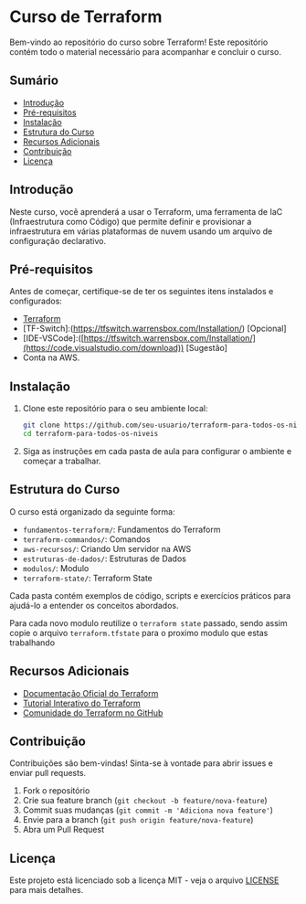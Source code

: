 # Curso de Terraform

Bem-vindo ao repositório do curso sobre Terraform! Este repositório contém todo o material necessário para acompanhar e concluir o curso.

## Sumário

- [Introdução](#introdução)
- [Pré-requisitos](#pré-requisitos)
- [Instalação](#instalação)
- [Estrutura do Curso](#estrutura-do-curso)
- [Recursos Adicionais](#recursos-adicionais)
- [Contribuição](#contribuição)
- [Licença](#licença)

## Introdução

Neste curso, você aprenderá a usar o Terraform, uma ferramenta de IaC (Infraestrutura como Código) que permite definir e provisionar a infraestrutura em várias plataformas de nuvem usando um arquivo de configuração declarativo.

## Pré-requisitos

Antes de começar, certifique-se de ter os seguintes itens instalados e configurados:

- [Terraform](https://www.terraform.io/downloads.html)
- [TF-Switch]:(https://tfswitch.warrensbox.com/Installation/) [Opcional]
- [IDE-VSCode]:([https://tfswitch.warrensbox.com/Installation/](https://code.visualstudio.com/download)) [Sugestão]
- Conta na AWS.

## Instalação

1. Clone este repositório para o seu ambiente local:
    ```sh
    git clone https://github.com/seu-usuario/terraform-para-todos-os-niveis.git
    cd terraform-para-todos-os-niveis
    ```

2. Siga as instruções em cada pasta de aula para configurar o ambiente e começar a trabalhar.

## Estrutura do Curso

O curso está organizado da seguinte forma:

- `fundamentos-terraform/`: Fundamentos do Terraform
- `terraform-commandos/`: Comandos
- `aws-recursos/`: Criando Um servidor na AWS
- `estruturas-de-dados/`: Estruturas de Dados
- `modulos/`: Modulo
- `terraform-state/`: Terraform State

Cada pasta contém exemplos de código, scripts e exercícios práticos para ajudá-lo a entender os conceitos abordados.

Para cada novo modulo reutilize o `terraform state` passado, sendo assim copie o arquivo `terraform.tfstate` para o proximo modulo que estas trabalhando

## Recursos Adicionais

- [Documentação Oficial do Terraform](https://www.terraform.io/docs)
- [Tutorial Interativo do Terraform](https://learn.hashicorp.com/terraform)
- [Comunidade do Terraform no GitHub](https://github.com/hashicorp/terraform)

## Contribuição

Contribuições são bem-vindas! Sinta-se à vontade para abrir issues e enviar pull requests.

1. Fork o repositório
2. Crie sua feature branch (`git checkout -b feature/nova-feature`)
3. Commit suas mudanças (`git commit -m 'Adiciona nova feature'`)
4. Envie para a branch (`git push origin feature/nova-feature`)
5. Abra um Pull Request

## Licença
Este projeto está licenciado sob a licença MIT - veja o arquivo [LICENSE](LICENSE) para mais detalhes.

